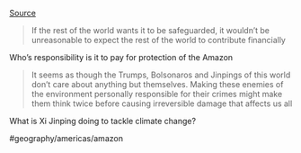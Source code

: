 
[Source](https://apple.news/AaYrc86iWSS6fyByav_Eu9g)

> If the rest of the world wants it to be safeguarded, it wouldn’t be unreasonable to expect the rest of the world to contribute financially  

Who’s responsibility is it to pay for protection of the Amazon

> It seems as though the Trumps, Bolsonaros and Jinpings of this world don’t care about anything but themselves. Making these enemies of the environment personally responsible for their crimes might make them think twice before causing irreversible damage that affects us all  

What is Xi Jinping doing to tackle climate change?

#geography/americas/amazon

